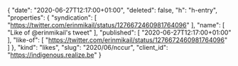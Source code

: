{
  "date": "2020-06-27T12:17:00+01:00",
  "deleted": false,
  "h": "h-entry",
  "properties": {
    "syndication": [
      "https://twitter.com/erinmikail/status/1276672460981764096"
    ],
    "name": [
      "Like of @erinmikail's tweet"
    ],
    "published": [
      "2020-06-27T12:17:00+01:00"
    ],
    "like-of": [
      "https://twitter.com/erinmikail/status/1276672460981764096"
    ]
  },
  "kind": "likes",
  "slug": "2020/06/nccur",
  "client_id": "https://indigenous.realize.be"
}
